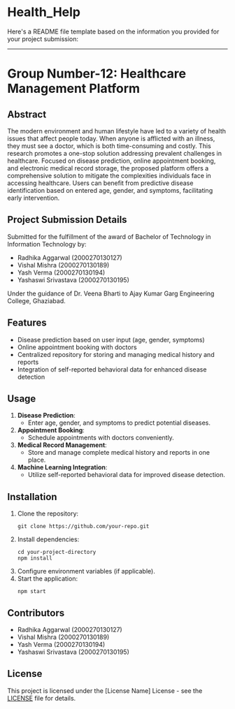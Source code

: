 # Health_Help
Here's a README file template based on the information you provided for your project submission:

---

# Group Number-12: Healthcare Management Platform

## Abstract

The modern environment and human lifestyle have led to a variety of health issues that affect people today. When anyone is afflicted with an illness, they must see a doctor, which is both time-consuming and costly. This research promotes a one-stop solution addressing prevalent challenges in healthcare. Focused on disease prediction, online appointment booking, and electronic medical record storage, the proposed platform offers a comprehensive solution to mitigate the complexities individuals face in accessing healthcare. Users can benefit from predictive disease identification based on entered age, gender, and symptoms, facilitating early intervention.

## Project Submission Details

Submitted for the fulfillment of the award of Bachelor of Technology in Information Technology by:

- Radhika Aggarwal (2000270130127)
- Vishal Mishra (2000270130189)
- Yash Verma (2000270130194)
- Yashaswi Srivastava (2000270130195)

Under the guidance of Dr. Veena Bharti to Ajay Kumar Garg Engineering College, Ghaziabad.

## Features

- Disease prediction based on user input (age, gender, symptoms)
- Online appointment booking with doctors
- Centralized repository for storing and managing medical history and reports
- Integration of self-reported behavioral data for enhanced disease detection

## Usage

1. **Disease Prediction**:
   - Enter age, gender, and symptoms to predict potential diseases.
2. **Appointment Booking**:
   - Schedule appointments with doctors conveniently.
3. **Medical Record Management**:
   - Store and manage complete medical history and reports in one place.
4. **Machine Learning Integration**:
   - Utilize self-reported behavioral data for improved disease detection.



## Installation

1. Clone the repository:
   ```
   git clone https://github.com/your-repo.git
   ```
2. Install dependencies:
   ```
   cd your-project-directory
   npm install
   ```
3. Configure environment variables (if applicable).
4. Start the application:
   ```
   npm start
   ```

## Contributors

- Radhika Aggarwal (2000270130127)
- Vishal Mishra (2000270130189)
- Yash Verma (2000270130194)
- Yashaswi Srivastava (2000270130195)

## License

This project is licensed under the [License Name] License - see the [LICENSE](LICENSE) file for details.
